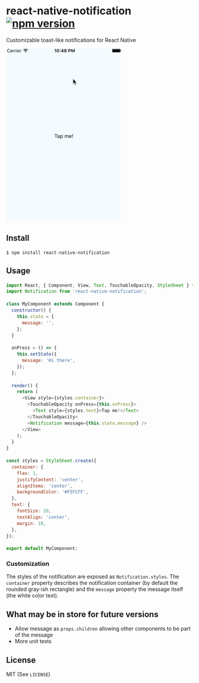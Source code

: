 # react-native-notification [![npm version](https://img.shields.io/npm/v/react-native-notification.svg?style=flat)](https://www.npmjs.com/package/react-native-notification)
Customizable toast-like notifications for React Native 

![notification](https://github.com/frostney/react-native-notification/blob/master/docs/notification-ios.gif)

## Install
```
$ npm install react-native-notification
```

## Usage
```javascript
import React, { Component, View, Text, TouchableOpacity, StyleSheet } from 'react-native';
import Notification from 'react-native-notification';

class MyComponent extends Component {
  constructor() {
    this.state = {
      message: '',
    };
  }

  onPress = () => {
    this.setState({
      message: 'Hi there',
    });
  };

  render() {
    return (
      <View style={styles.container}>
        <TouchableOpacity onPress={this.onPress}>
          <Text style={styles.text}>Tap me!</Text>
        </TouchableOpacity>
        <Notification message={this.state.message} />
      </View>
    );
  }
}

const styles = StyleSheet.create({
  container: {
    flex: 1,
    justifyContent: 'center',
    alignItems: 'center',
    backgroundColor: '#F5FCFF',
  },
  text: {
    fontSize: 20,
    textAlign: 'center',
    margin: 10,
  },
});

export default MyComponent;
```

### Customization
The styles of the notification are exposed as `Notification.styles`. The `container` property describes the notification container (by default the rounded gray-ish rectangle) and the `message` property the message itself (the white color text).

## What may be in store for future versions
- Allow message as `props.children` allowing other components to be part of the message
- More unit tests

## License
MIT (See `LICENSE`)
